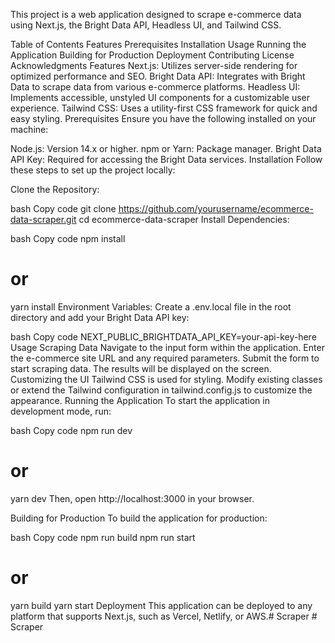 This project is a web application designed to scrape e-commerce data using Next.js, the Bright Data API, Headless UI, and Tailwind CSS.

Table of Contents
Features
Prerequisites
Installation
Usage
Running the Application
Building for Production
Deployment
Contributing
License
Acknowledgments
Features
Next.js: Utilizes server-side rendering for optimized performance and SEO.
Bright Data API: Integrates with Bright Data to scrape data from various e-commerce platforms.
Headless UI: Implements accessible, unstyled UI components for a customizable user experience.
Tailwind CSS: Uses a utility-first CSS framework for quick and easy styling.
Prerequisites
Ensure you have the following installed on your machine:

Node.js: Version 14.x or higher.
npm or Yarn: Package manager.
Bright Data API Key: Required for accessing the Bright Data services.
Installation
Follow these steps to set up the project locally:

Clone the Repository:

bash
Copy code
git clone https://github.com/yourusername/ecommerce-data-scraper.git
cd ecommerce-data-scraper
Install Dependencies:

bash
Copy code
npm install
# or
yarn install
Environment Variables: Create a .env.local file in the root directory and add your Bright Data API key:

bash
Copy code
NEXT_PUBLIC_BRIGHTDATA_API_KEY=your-api-key-here
Usage
Scraping Data
Navigate to the input form within the application.
Enter the e-commerce site URL and any required parameters.
Submit the form to start scraping data. The results will be displayed on the screen.
Customizing the UI
Tailwind CSS is used for styling. Modify existing classes or extend the Tailwind configuration in tailwind.config.js to customize the appearance.
Running the Application
To start the application in development mode, run:

bash
Copy code
npm run dev
# or
yarn dev
Then, open http://localhost:3000 in your browser.

Building for Production
To build the application for production:

bash
Copy code
npm run build
npm run start
# or
yarn build
yarn start
Deployment
This application can be deployed to any platform that supports Next.js, such as Vercel, Netlify, or AWS.#   S c r a p e r  
 #   S c r a p e r  
 